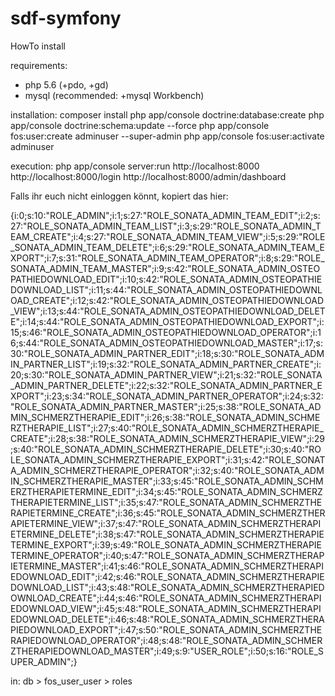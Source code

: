 sdf-symfony
=====

HowTo install

requirements:
* php 5.6 (+pdo, +gd)
* mysql (recommended: +mysql Workbench)


installation:
composer install
php app/console doctrine:database:create
php app/console doctrine:schema:update --force
php app/console fos:user:create adminuser --super-admin
php app/console fos:user:activate adminuser

execution:
php app/console server:run
http://localhost:8000
http://localhost:8000/login
http://localhost:8000/admin/dashboard

Falls ihr euch nicht einloggen könnt, kopiert das hier:

{i:0;s:10:"ROLE_ADMIN";i:1;s:27:"ROLE_SONATA_ADMIN_TEAM_EDIT";i:2;s:27:"ROLE_SONATA_ADMIN_TEAM_LIST";i:3;s:29:"ROLE_SONATA_ADMIN_TEAM_CREATE";i:4;s:27:"ROLE_SONATA_ADMIN_TEAM_VIEW";i:5;s:29:"ROLE_SONATA_ADMIN_TEAM_DELETE";i:6;s:29:"ROLE_SONATA_ADMIN_TEAM_EXPORT";i:7;s:31:"ROLE_SONATA_ADMIN_TEAM_OPERATOR";i:8;s:29:"ROLE_SONATA_ADMIN_TEAM_MASTER";i:9;s:42:"ROLE_SONATA_ADMIN_OSTEOPATHIEDOWNLOAD_EDIT";i:10;s:42:"ROLE_SONATA_ADMIN_OSTEOPATHIEDOWNLOAD_LIST";i:11;s:44:"ROLE_SONATA_ADMIN_OSTEOPATHIEDOWNLOAD_CREATE";i:12;s:42:"ROLE_SONATA_ADMIN_OSTEOPATHIEDOWNLOAD_VIEW";i:13;s:44:"ROLE_SONATA_ADMIN_OSTEOPATHIEDOWNLOAD_DELETE";i:14;s:44:"ROLE_SONATA_ADMIN_OSTEOPATHIEDOWNLOAD_EXPORT";i:15;s:46:"ROLE_SONATA_ADMIN_OSTEOPATHIEDOWNLOAD_OPERATOR";i:16;s:44:"ROLE_SONATA_ADMIN_OSTEOPATHIEDOWNLOAD_MASTER";i:17;s:30:"ROLE_SONATA_ADMIN_PARTNER_EDIT";i:18;s:30:"ROLE_SONATA_ADMIN_PARTNER_LIST";i:19;s:32:"ROLE_SONATA_ADMIN_PARTNER_CREATE";i:20;s:30:"ROLE_SONATA_ADMIN_PARTNER_VIEW";i:21;s:32:"ROLE_SONATA_ADMIN_PARTNER_DELETE";i:22;s:32:"ROLE_SONATA_ADMIN_PARTNER_EXPORT";i:23;s:34:"ROLE_SONATA_ADMIN_PARTNER_OPERATOR";i:24;s:32:"ROLE_SONATA_ADMIN_PARTNER_MASTER";i:25;s:38:"ROLE_SONATA_ADMIN_SCHMERZTHERAPIE_EDIT";i:26;s:38:"ROLE_SONATA_ADMIN_SCHMERZTHERAPIE_LIST";i:27;s:40:"ROLE_SONATA_ADMIN_SCHMERZTHERAPIE_CREATE";i:28;s:38:"ROLE_SONATA_ADMIN_SCHMERZTHERAPIE_VIEW";i:29;s:40:"ROLE_SONATA_ADMIN_SCHMERZTHERAPIE_DELETE";i:30;s:40:"ROLE_SONATA_ADMIN_SCHMERZTHERAPIE_EXPORT";i:31;s:42:"ROLE_SONATA_ADMIN_SCHMERZTHERAPIE_OPERATOR";i:32;s:40:"ROLE_SONATA_ADMIN_SCHMERZTHERAPIE_MASTER";i:33;s:45:"ROLE_SONATA_ADMIN_SCHMERZTHERAPIETERMINE_EDIT";i:34;s:45:"ROLE_SONATA_ADMIN_SCHMERZTHERAPIETERMINE_LIST";i:35;s:47:"ROLE_SONATA_ADMIN_SCHMERZTHERAPIETERMINE_CREATE";i:36;s:45:"ROLE_SONATA_ADMIN_SCHMERZTHERAPIETERMINE_VIEW";i:37;s:47:"ROLE_SONATA_ADMIN_SCHMERZTHERAPIETERMINE_DELETE";i:38;s:47:"ROLE_SONATA_ADMIN_SCHMERZTHERAPIETERMINE_EXPORT";i:39;s:49:"ROLE_SONATA_ADMIN_SCHMERZTHERAPIETERMINE_OPERATOR";i:40;s:47:"ROLE_SONATA_ADMIN_SCHMERZTHERAPIETERMINE_MASTER";i:41;s:46:"ROLE_SONATA_ADMIN_SCHMERZTHERAPIEDOWNLOAD_EDIT";i:42;s:46:"ROLE_SONATA_ADMIN_SCHMERZTHERAPIEDOWNLOAD_LIST";i:43;s:48:"ROLE_SONATA_ADMIN_SCHMERZTHERAPIEDOWNLOAD_CREATE";i:44;s:46:"ROLE_SONATA_ADMIN_SCHMERZTHERAPIEDOWNLOAD_VIEW";i:45;s:48:"ROLE_SONATA_ADMIN_SCHMERZTHERAPIEDOWNLOAD_DELETE";i:46;s:48:"ROLE_SONATA_ADMIN_SCHMERZTHERAPIEDOWNLOAD_EXPORT";i:47;s:50:"ROLE_SONATA_ADMIN_SCHMERZTHERAPIEDOWNLOAD_OPERATOR";i:48;s:48:"ROLE_SONATA_ADMIN_SCHMERZTHERAPIEDOWNLOAD_MASTER";i:49;s:9:"USER_ROLE";i:50;s:16:"ROLE_SUPER_ADMIN";}

in:
db > fos_user_user > roles

